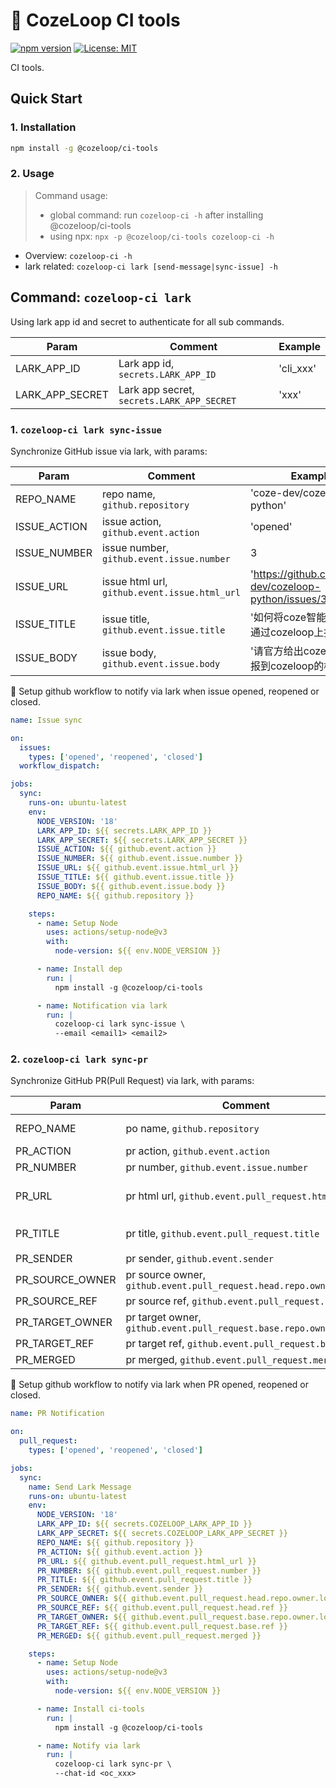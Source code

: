 # 🧭 CozeLoop CI tools

[![npm version](https://img.shields.io/npm/v/%40cozeloop%2Fci-tools)](https://www.npmjs.com/package/@cozeloop/ci-tools)
[![License: MIT](https://img.shields.io/badge/License-MIT-yellow.svg)](https://opensource.org/licenses/MIT)

CI tools.

## Quick Start

### 1. Installation

```sh
npm install -g @cozeloop/ci-tools
```

### 2. Usage

> Command usage:
> * global command: run `cozeloop-ci -h` after installing @cozeloop/ci-tools
> * using npx: `npx -p @cozeloop/ci-tools cozeloop-ci -h`

* Overview: `cozeloop-ci -h`
* lark related: `cozeloop-ci lark [send-message|sync-issue] -h`

## Command: `cozeloop-ci lark`

Using lark app id and secret to authenticate for all sub commands.

|Param|Comment|Example|
|----|----|------|
|LARK_APP_ID|Lark app id, `secrets.LARK_APP_ID`|'cli_xxx'
|LARK_APP_SECRET|Lark app secret, `secrets.LARK_APP_SECRET`|'xxx'

### 1. `cozeloop-ci lark sync-issue`

Synchronize GitHub issue via lark, with params:

|Param|Comment|Example|
|----|----|------|
|REPO_NAME|repo name, `github.repository`|'coze-dev/cozeloop-python'|
|ISSUE_ACTION|issue action, `github.event.action`|'opened'|
|ISSUE_NUMBER|issue number, `github.event.issue.number`|3|
|ISSUE_URL|issue html url, `github.event.issue.html_url`|'https://github.com/coze-dev/cozeloop-python/issues/3'|
|ISSUE_TITLE|issue title, `github.event.issue.title`|'如何将coze智能体的数据通过cozeloop上报'|
|ISSUE_BODY|issue body, `github.event.issue.body`|'请官方给出coze智能体上报到cozeloop的样例'|


🌰 Setup github workflow to notify via lark when issue opened, reopened or closed.

```yaml
name: Issue sync

on:
  issues:
    types: ['opened', 'reopened', 'closed']
  workflow_dispatch:

jobs:
  sync:
    runs-on: ubuntu-latest
    env:
      NODE_VERSION: '18'
      LARK_APP_ID: ${{ secrets.LARK_APP_ID }}
      LARK_APP_SECRET: ${{ secrets.LARK_APP_SECRET }}
      ISSUE_ACTION: ${{ github.event.action }}
      ISSUE_NUMBER: ${{ github.event.issue.number }}
      ISSUE_URL: ${{ github.event.issue.html_url }}
      ISSUE_TITLE: ${{ github.event.issue.title }}
      ISSUE_BODY: ${{ github.event.issue.body }}
      REPO_NAME: ${{ github.repository }}

    steps:
      - name: Setup Node
        uses: actions/setup-node@v3
        with:
          node-version: ${{ env.NODE_VERSION }}

      - name: Install dep
        run: |
          npm install -g @cozeloop/ci-tools

      - name: Notification via lark
        run: |
          cozeloop-ci lark sync-issue \
          --email <email1> <email2>
```

### 2. `cozeloop-ci lark sync-pr`

Synchronize GitHub PR(Pull Request) via lark, with params:

|Param|Comment|Example|
|----|----|------|
|REPO_NAME|po name, `github.repository`|'coze-dev/cozeloop-python'|
|PR_ACTION|pr action, `github.event.action`|'opened'|
|PR_NUMBER|pr number, `github.event.issue.number`|3|
|PR_URL|pr html url, `github.event.pull_request.html_url`|'https://github.com/coze-dev/cozeloop-python/pull/1'|
|PR_TITLE|pr title, `github.event.pull_request.title`|'如何将coze智能体的数据通过cozeloop上报'|
|PR_SENDER|pr sender, `github.event.sender`|'xxx'|
|PR_SOURCE_OWNER|pr source owner, `github.event.pull_request.head.repo.owner.login`|'xxx'|
|PR_SOURCE_REF|pr source ref, `github.event.pull_request.head.ref`|'xxx'|
|PR_TARGET_OWNER|pr target owner, `github.event.pull_request.base.repo.owner.login`|'xxx'|
|PR_TARGET_REF|pr target ref, `github.event.pull_request.base.ref`|'xxx'|
|PR_MERGED|pr merged, `github.event.pull_request.merged`|'xxx'|


🌰 Setup github workflow to notify via lark when PR opened, reopened or closed.

```yaml
name: PR Notification

on:
  pull_request:
    types: ['opened', 'reopened', 'closed']

jobs:
  sync:
    name: Send Lark Message
    runs-on: ubuntu-latest
    env:
      NODE_VERSION: '18'
      LARK_APP_ID: ${{ secrets.COZELOOP_LARK_APP_ID }}
      LARK_APP_SECRET: ${{ secrets.COZELOOP_LARK_APP_SECRET }}
      REPO_NAME: ${{ github.repository }}
      PR_ACTION: ${{ github.event.action }}
      PR_URL: ${{ github.event.pull_request.html_url }}
      PR_NUMBER: ${{ github.event.pull_request.number }}
      PR_TITLE: ${{ github.event.pull_request.title }}
      PR_SENDER: ${{ github.event.sender }}
      PR_SOURCE_OWNER: ${{ github.event.pull_request.head.repo.owner.login }}
      PR_SOURCE_REF: ${{ github.event.pull_request.head.ref }}
      PR_TARGET_OWNER: ${{ github.event.pull_request.base.repo.owner.login }}
      PR_TARGET_REF: ${{ github.event.pull_request.base.ref }}
      PR_MERGED: ${{ github.event.pull_request.merged }}

    steps:
      - name: Setup Node
        uses: actions/setup-node@v3
        with:
          node-version: ${{ env.NODE_VERSION }}

      - name: Install ci-tools
        run: |
          npm install -g @cozeloop/ci-tools

      - name: Notify via lark
        run: |
          cozeloop-ci lark sync-pr \
          --chat-id <oc_xxx>
```
